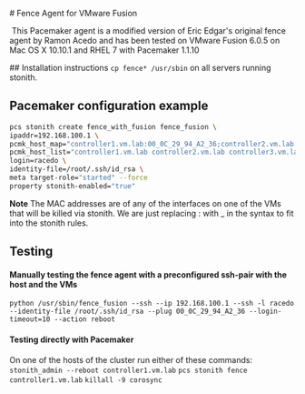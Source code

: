 # Fence Agent for VMware Fusion

 This Pacemaker agent is a modified version of Eric Edgar's original fence agent by Ramon Acedo and has been tested on VMware Fusion 6.0.5 on Mac OS X 10.10.1 and RHEL 7 with Pacemaker 1.1.10

## Installation instructions
`cp fence* /usr/sbin` on all servers running stonith.

## Pacemaker configuration example

```bash
pcs stonith create fence_with_fusion fence_fusion \
ipaddr=192.168.100.1 \
pcmk_host_map="controller1.vm.lab:00_0C_29_94_A2_36;controller2.vm.lab:00_0C_29_87_5F_A3;controller3.vm.lab:00_0C_29_81_19_CD" \
pcmk_host_list="controller1.vm.lab controller2.vm.lab controller3.vm.lab" \
login=racedo \
identity-file=/root/.ssh/id_rsa \
meta target-role="started" --force
property stonith-enabled="true"
```

**Note**
   The MAC addresses are of any of the interfaces on one of the
VMs that will be killed via stonith.  We are just replacing : with _ in the
syntax to fit into the stonith rules.

## Testing
#### Manually testing the fence agent with a preconfigured ssh-pair with the host and the VMs

   `python /usr/sbin/fence_fusion --ssh --ip 192.168.100.1 --ssh -l racedo --identity-file /root/.ssh/id_rsa --plug 00_0C_29_94_A2_36 --login-timeout=10 --action reboot`

#### Testing directly with Pacemaker
   On one of the hosts of the cluster run either of these commands: 
   `stonith_admin --reboot controller1.vm.lab`
   `pcs stonith fence  controller1.vm.lab`
   `killall -9 corosync`


